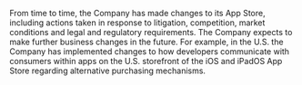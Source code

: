 From  time  to  time,  the  Company  has  made  changes  to  its  App  Store,  including  actions  taken  in  response  to  litigation,
competition, market conditions and legal and regulatory requirements. The Company expects to make further business changes
in the future. For example, in the U.S. the Company has implemented changes to how developers communicate with consumers
within apps on the U.S. storefront of the iOS and iPadOS App Store regarding alternative purchasing mechanisms.